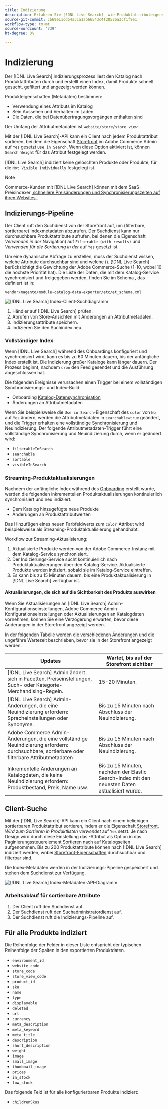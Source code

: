 ```yaml
---
title: Indizierung
description: Erfahren Sie [!DNL Live Search]  wie Produktattributeigenschaften indiziert.
source-git-commit: cb69e11cd54a3ca1ab66543c4f28526a3cf1f9e1
workflow-type: tm+mt
source-wordcount: '739'
ht-degree: 0%

---
```


# Indizierung

Der [!DNL Live Search] Indizierungsprozess liest den Katalog nach Produktattributen durch und erstellt einen Index, damit Produkte schnell gesucht, gefiltert und angezeigt werden können.

Produkteigenschaften (Metadaten) bestimmen:

* Verwendung eines Attributs im Katalog
* Sein Aussehen und Verhalten im Laden
* Die Daten, die bei Datenübertragungsvorgängen enthalten sind

Der Umfang der Attributmetadaten ist `website/store/store view`.

Mit der [!DNL Live Search]-API kann ein Client nach jedem Produktattribut sortieren, bei dem die Eigenschaft [Storefront](https://experienceleague.adobe.com/de/docs/commerce-admin/catalog/product-attributes/product-attributes) im Adobe Commerce Admin auf `Yes` gesetzt `Use in Search`. Wenn diese Option aktiviert ist, können `Search Weight` für das Attribut festgelegt werden.

[!DNL Live Search] indiziert keine gelöschten Produkte oder Produkte, für die `Not Visible Individually` festgelegt ist.

>[!NOTE]
>
> Commerce-Kunden mit [!DNL Live Search] können mit dem SaaS-Preisindexer [&#x200B; schnellere Preisänderungen und Synchronisierungszeiten auf ihren Websites &#x200B;](../price-index/price-indexing.md).

## Indizierungs-Pipeline

Der Client ruft den Suchdienst von der Storefront auf, um (filterbare, sortierbare) Indexmetadaten abzurufen. Der Suchdienst kann nur durchsuchbare Produktattribute aufrufen, bei denen die Eigenschaft *Verwenden in der* Navigation) auf `Filterable (with results)` und *Verwenden für die Sortierung in der* auf `Yes` gesetzt ist.

Um eine dynamische Abfrage zu erstellen, muss der Suchdienst wissen, welche Attribute durchsuchbar sind und welche ([) &#x200B;](https://experienceleague.adobe.com/de/docs/commerce-admin/catalog/catalog/search/search-results). [!DNL Live Search] berücksichtigt die Gewichtung der Adobe Commerce-Suche (1-10, wobei 10 die höchste Priorität hat). Die Liste der Daten, die mit dem Katalog-Service synchronisiert und freigegeben werden, finden Sie im Schema , das definiert ist in:

`vendor/magento/module-catalog-data-exporter/etc/et_schema.xml`

![[!DNL Live Search] Index-Client-Suchdiagramm](assets/indexing-pipeline.svg)

1. Händler auf [!DNL Live Search] prüfen.
1. Abrufen von Store-Ansichten mit Änderungen an Attributmetadaten.
1. Indizierungsattribute speichern.
1. Indizieren Sie den Suchindex neu.

### Vollständiger Index

Wenn [!DNL Live Search] während des Onboardings konfiguriert und synchronisiert wird, kann es bis zu 60 Minuten dauern, bis der anfängliche Index erstellt ist. Die Indizierung großer Kataloge kann länger dauern. Der Prozess beginnt, nachdem `cron` den Feed gesendet und die Ausführung abgeschlossen hat.

Die folgenden Ereignisse verursachen einen Trigger bei einem vollständigen Synchronisierungs- und Index-Build:

* Onboarding [Katalog-Datensynchronisation](install.md#synchronize-catalog-data)
* Änderungen an Attributmetadaten

Wenn Sie beispielsweise die `Use in Search`-Eigenschaft des `color` von `No` auf `Yes` ändern, werden die Attributmetadaten in `searchable=true` geändert, und die Trigger erhalten eine vollständige Synchronisierung und Neuindizierung. Der folgende Attributmetadaten-Trigger führt eine vollständige Synchronisierung und Neuindizierung durch, wenn er geändert wird:

* `filterableInSearch`
* `searchable`
* `sortable`
* `visibleInSearch`

### Streaming-Produktaktualisierungen

Nachdem der anfängliche Index während des [Onboarding](install.md#synchronize-catalog-data) erstellt wurde, werden die folgenden inkrementellen Produktaktualisierungen kontinuierlich synchronisiert und neu indiziert:

* Dem Katalog hinzugefügte neue Produkte
* Änderungen an Produktattributwerten

Das Hinzufügen eines neuen Farbfeldwerts zum `color`-Attribut wird beispielsweise als Streaming-Produktaktualisierung gehandhabt.

Workflow zur Streaming-Aktualisierung:

1. Aktualisierte Produkte werden von der Adobe Commerce-Instanz mit dem Katalog-Service synchronisiert.
1. Der Indizierungs-Service sucht kontinuierlich nach Produktaktualisierungen über den Katalog-Service. Aktualisierte Produkte werden indiziert, sobald sie im Katalog-Service eintreffen.
1. Es kann bis zu 15 Minuten dauern, bis eine Produktaktualisierung in [!DNL Live Search] verfügbar ist.

#### Aktualisierungen, die sich auf die Sichtbarkeit des Produkts auswirken

Wenn Sie Aktualisierungen an [!DNL Live Search] Admin-Konfigurationseinstellungen, Adobe Commerce Admin-Konfigurationseinstellungen oder Aktualisierungen an Katalogdaten vornehmen, können Sie eine Verzögerung erwarten, bevor diese Änderungen in der Storefront angezeigt werden.

In der folgenden Tabelle werden die verschiedenen Änderungen und die ungefähre Wartezeit beschrieben, bevor sie in der Storefront angezeigt werden.

| Updates | Wartet, bis auf der Storefront sichtbar |
|---|---|
| [!DNL Live Search] Admin ändert sich in Facetten, Preiseinstellungen, Such- oder Kategorie-Merchandising-Regeln. | 15-20 Minuten. |
| [!DNL Live Search] Admin-Änderungen, die eine Neuindizierung erfordern: Spracheinstellungen oder Synonyme. | Bis zu 15 Minuten nach Abschluss der Neuindizierung. |
| Adobe Commerce Admin-Änderungen, die eine vollständige Neuindizierung erfordern: durchsuchbare, sortierbare oder filterbare Attributmetadaten | Bis zu 15 Minuten nach Abschluss der Neuindizierung. |
| Inkrementelle Änderungen an Katalogdaten, die keine Neuindizierung erfordern: Produktbestand, Preis, Name usw. | Bis zu 15 Minuten, nachdem der Elastic Search-Index mit den neuesten Daten aktualisiert wurde. |

## Client-Suche

Mit der [!DNL Live Search]-API kann ein Client nach einem beliebigen sortierbaren Produktattribut sortieren, indem er die Eigenschaft [Storefront](https://experienceleague.adobe.com/de/docs/commerce-admin/catalog/product-attributes/product-attributes), *Wird zum Sortieren in Produktlisten verwendet* auf `Yes` setzt. Je nach Design wird durch diese Einstellung das -Attribut als Option in das Paginierungssteuerelement [Sortieren nach](https://experienceleague.adobe.com/de/docs/commerce-admin/catalog/catalog/navigation/navigation) auf Katalogseiten aufgenommen. Bis zu 200 Produktattribute können nach [!DNL Live Search] indiziert werden, wobei [Storefront-Eigenschaften](https://experienceleague.adobe.com/de/docs/commerce-admin/catalog/product-attributes/product-attributes) durchsuchbar und filterbar sind.

Die Index-Metadaten werden in der Indizierungs-Pipeline gespeichert und stehen dem Suchdienst zur Verfügung.

![[!DNL Live Search] Index-Metadaten-API-Diagramm](assets/index-metadata-api.svg)

### Arbeitsablauf für sortierbare Attribute

1. Der Client ruft den Suchdienst auf.
1. Der Suchdienst ruft den Suchadministratordienst auf.
1. Der Suchdienst ruft die Indizierungs-Pipeline auf.

## Für alle Produkte indiziert

Die Reihenfolge der Felder in dieser Liste entspricht der typischen Reihenfolge der Spalten in den exportierten Produktdaten.

* `environment_id`
* `website_code`
* `store_code`
* `store_view_code`
* `product_id`
* `sku`
* `name`
* `type`
* `displayable`
* `deleted`
* `url`
* `currency`
* `meta_description`
* `meta_keyword`
* `meta_title`
* `description`
* `short_description`
* `weight`
* `image`
* `small_image`
* `thumbnail_image`
* `prices`
* `in_stock`
* `low_stock`

Das folgende Feld ist für alle konfigurierbaren Produkte indiziert:

* `childrenSkus`
